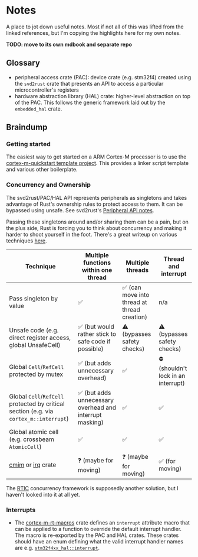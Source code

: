 # Notes

A place to jot down useful notes. Most if not all of this was lifted from the linked references, but
I'm copying the highlights here for my own notes.

**TODO: move to its own mdbook and separate repo**

## Glossary

* peripheral access crate (PAC): device crate (e.g. stm32f4) created using the `svd2rust` crate that
presents an API to access a particular microcontroller's registers
* hardware abstraction library (HAL) crate: higher-level abstraction on top of the PAC. This follows
the generic framework laid out by the `embedded_hal` crate.

## Braindump

### Getting started

The easiest way to get started on a ARM Cortex-M processor is to use the [cortex-m-quickstart template project](https://github.com/rust-embedded/cortex-m-quickstart).
This provides a linker script template and various other boilerplate.

### Concurrency and Ownership

The svd2rust/PAC/HAL API represents peripherals as singletons and takes advantage of Rust's
ownership rules to protect access to them. It can be bypassed using unsafe. See svd2rust's [Peripheral API notes](https://docs.rs/svd2rust/0.17.0/svd2rust/#peripheral-api).

Passing these singletons around and/or sharing them can be a pain, but on the plus side, Rust is
forcing you to think about concurrency and making it harder to shoot yourself in the foot.
There's a great writeup on various techniques [here](https://rust-embedded.github.io/book/concurrency/index.html).

| Technique | Multiple functions within one thread | Multiple threads | Thread and interrupt |
|-----------|--------------------------------------|------------------|----------------------|
| Pass singleton by value |  ✅ | ✅ (can move into thread at thread creation) | n/a |
| Unsafe code (e.g. direct register access, global UnsafeCell) |  ✅ (but would rather stick to safe code if possible) | ⚠ (bypasses safety checks) | ⚠ (bypasses safety checks) |
| Global `Cell`/`RefCell` protected by mutex | ✅ (but adds unnecessary overhead) | ✅ | ⛔ (shouldn't lock in an interrupt) |
| Global `Cell`/`RefCell` protected by critical section (e.g. via `cortex_m::interrupt`) |✅ (but adds unnecessary overhead and interrupt masking) | ✅ | ✅ |
| Global atomic cell (e.g. crossbeam `AtomicCell`) |✅ | ✅ | ✅ |
| [cmim](https://github.com/jamesmunns/cmim) or [irq](https://github.com/jonas-schievink/irq) crate | ❓ (maybe for moving) | ❓ (maybe for moving) | ✅  (for moving) |

The [RTIC](https://github.com/rtic-rs) concurrency framework is supposedly another solution, but I
haven't looked into it at all yet.

### Interrupts

* The [cortex-m-rt-macros](https://docs.rs/cortex-m-rt-macros/0.1.5/cortex_m_rt_macros/attr.interrupt.html)
crate defines an `interrupt` attribute macro that can be applied to a function to override the
default interrupt handler. The macro is re-exported by the PAC and HAL crates. These crates should
have an enum defining what the valid interrupt handler names are e.g. [`stm32f4xx_hal::interrupt`](https://docs.rs/stm32f4xx-hal/0.8.3/stm32f4xx_hal/enum.interrupt.html).

